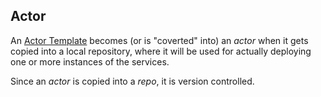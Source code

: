 ## Actor

An [Actor Template](ActorTemplate.md) becomes (or is "coverted" into) an _actor_ when it gets copied into a local repository, where it will be used for actually deploying one or more instances of the services.

Since an _actor_ is copied into a *repo*, it is version controlled.
